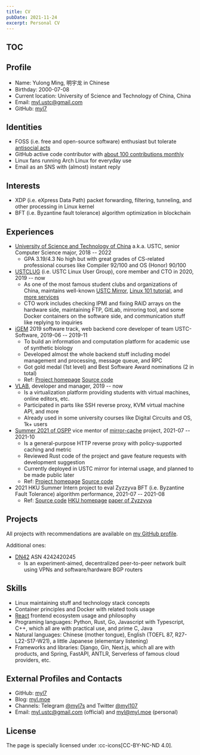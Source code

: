 ```yaml
---
title: CV
pubDate: 2021-11-24
excerpt: Personal CV
---
```


<!-- Copyright (c) 2020-2022 myl7 -->
<!-- SPDX-License-Identifier: CC-BY-NC-ND-4.0 -->

## TOC

## Profile

- Name: Yulong Ming, 明宇龙 in Chinese
- Birthday: 2000-07-08
- Current location: University of Science and Technology of China, China
- Email: [myl.ustc@gmail.com](mailto:myl.ustc@gmail.com)
- GitHub: [myl7](https://github.com/myl7)

## Identities

- FOSS (i.e. free and open-source software) enthusiast but tolerate [antisocial acts][nonfree-antisocial]
- GitHub active code contributor with [about 100 contributions monthly](https://github.com/myl7)
- Linux fans running Arch Linux for everyday use
- Email as an SNS with (almost) instant reply <span hidden>(thanks to [Checker Plus for Gmail™](https://jasonsavard.com/en/Checker-Plus-for-Gmail))</span>

## Interests

- XDP (i.e. eXpress Data Path) packet forwarding, filtering, tunneling, and other processing in Linux kernel
- BFT (i.e. Byzantine fault tolerance) algorithm optimization in blockchain

## Experiences

- [University of Science and Technology of China](https://ustc.edu.cn) a.k.a. USTC, senior Computer Science major, 2018 -- 2022
  - GPA 3.19/4.3 No high but with great grades of CS-related professional courses like Compiler 92/100 and OS (Honor) 90/100
- [USTCLUG](https://lug.ustc.edu.cn) (i.e. USTC Linux User Group), core member and CTO in 2020, 2019 -- now
  - As one of the most famous student clubs and organizations of China, maintains well-known [USTC Mirror](https://mirrors.ustc.edu.cn), [Linux 101 tutorial](https://101.lug.ustc.edu.cn), and [more services](https://lug.ustc.edu.cn/wiki/lug/services)
  - CTO work includes checking IPMI and fixing RAID arrays on the hardware side, maintaining FTP, GitLab, mirroring tool, and some Docker containers on the software side, and communication stuff like replying to inquiries
- [iGEM](https://igem.org/Main_Page) 2019 software track, web backend core developer of team USTC-Software, 2019-06 -- 2019-11
  - To build an information and computation platform for academic use of synthetic biology
  - Developed almost the whole backend stuff including model management and processing, message queue, and RPC
  - Got gold medal (1st level) and Best Software Award nominations (2 in total)
  - Ref: [Project homepage](https://2019.igem.org/Team:USTC-Software) [Source code](https://github.com/igemsoftware2019/Team_USTC_Software)
- [VLAB](https://vlab.ustc.edu.cn), developer and manager, 2019 -- now
  - Is a virtualization platform providing students with virtual machines, online editors, etc.
  - Participated in parts like SSH reverse proxy, KVM virtual machine API, and more
  - Already used in some university courses like Digital Circuits and OS, 1k+ users
- [Summer 2021 of OSPP](https://summer.iscas.ac.cn/#/?lang=en) vice mentor of [mirror-cache](https://github.com/SeanChao/mirror-cache) project, 2021-07 -- 2021-10
  - Is a general-purpose HTTP reverse proxy with policy-supported caching and metric
  - Reviewed Rust code of the project and gave feature requests with development suggestion
  - Currently deployed in USTC mirror for internal usage, and planned to be made public later
  - Ref: [Project homepage](https://summer.iscas.ac.cn/#/org/prodetail/210280471?lang=en) [Source code](https://github.com/SeanChao/mirror-cache)
- 2021 HKU Summer Intern project to eval Zyzzyva BFT (i.e. Byzantine Fault Tolerance) algorithm performance, 2021-07 -- 2021-08
  - Ref: [Source code](https://github.com/myl7/zyzzyva) [HKU homepage](https://www.hku.hk/) [paper of Zyzzyva](http://www.cs.cornell.edu/lorenzo/papers/kotla07Zyzzyva.pdf)

## Projects

All projects with recommendations are available on [my GitHub profile](https://github.com/myl7).

Additional ones:

- [DN42](https://dn42.dev/Home) ASN 4242420245
  - Is an experiment-aimed, decentralized peer-to-peer network built using VPNs and software/hardware BGP routers

## Skills

- Linux maintaining stuff and technology stack concepts
- Container principles and Docker with related tools usage
- [React](https://reactjs.org) frontend ecosystem usage and philosophy
- Programing languages: Python, Rust, Go, Javascript with Typescript, C++, which all are with practical use, and prime C, Java
- Natural languages: Chinese (mother tongue), English (TOEFL 87, R27-L22-S17-W21), a little Japanese (elementary listening)
- Frameworks and libraries: Django, Gin, Next.js, which all are with products, and Spring, FastAPI, ANTLR, Serverless of famous cloud providers, etc.

## External Profiles and Contacts

- GitHub: [myl7](https://github.com/myl7)
- Blog: [myl.moe](https://myl.moe)
- Channels: Telegram [@myl7s](https://t.me/myl107) and Twitter [@myl107](https://twitter.com/myl107) <span hidden>(forwarded from Telegram via [tgchan2tw](https://github.com/myl7/tgchan2tw))</span>
- Email: [myl.ustc@gmail.com](mailto:myl.ustc@gmail.com) (official) and [myl@myl.moe](mailto:myl@myl.moe) (personal)

[nonfree-antisocial]: https://www.fsf.org/news/lifes-better-together-when-you-avoid-windows-11/#:~:text=Developing%20nonfree%20software%20is%20an%20inherently%20antisocial%20act "\"Developing nonfree software is an inherently antisocial act\" by FSF"

## License

The page is specially licensed under :cc-icons[CC-BY-NC-ND 4.0].
